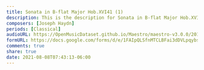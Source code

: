 ```yaml
---
title: Sonata in B-flat Major Hob.XVI41 (1)
description: This is the description for Sonata in B-flat Major Hob.XVI41 by Joseph Haydn
composers: [Joseph Haydn]
periods: [Classical]
audioURL: https://OpenMusicDataset.github.io/Maestro/maestro-v3.0.0/2011/MIDI-Unprocessed_03_R3_2011_MID--AUDIO_R3-D1_02_Track02_wav.midi
formURL: https://docs.google.com/forms/d/e/1FAIpQLSfnMTCLBFai3dDVLpqybsSo0XugzUF0oQ-F0z0QuXQ93mswTQ/viewform
comments: true
share: true
date: 2021-08-08T07:43:13-06:00
---
```

